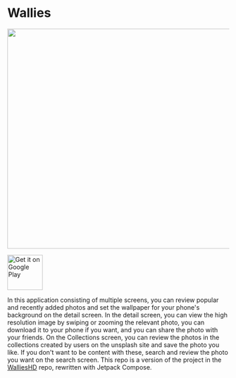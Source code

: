 # Wallies

<p align="center"><img src=https://user-images.githubusercontent.com/73955284/233776416-58b37197-180c-4fa3-b2e7-4da14733431e.png width="700" height="500">

<a href='https://play.google.com/store/apps/details?id=com.oguzdogdu.wallieshd&pcampaignid=pcampaignidMKT-Other-global-all-co-prtnr-py-PartBadge-Mar2515-1'><img alt='Get it on Google Play' src='https://play.google.com/intl/en_us/badges/static/images/badges/en_badge_web_generic.png' height='80' /></a>


In this application consisting of multiple screens, you can review popular and recently added photos and set the wallpaper for your phone's background on the detail screen. In the detail screen, you can view the high resolution image by swiping or zooming the relevant photo, you can download it to your phone if you want, and you can share the photo with your friends. On the Collections screen, you can review the photos in the collections created by users on the unsplash site and save the photo you like. If you don't want to be content with these, search and review the photo you want on the search screen. This repo is a version of the project in the [WalliesHD](https://github.com/oguzsout/Wallies) repo, rewritten with Jetpack Compose.
